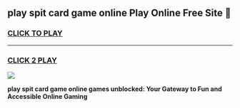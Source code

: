 
## play spit card game online Play Online Free Site 👋
<h3>
<a href="https://download.freeplayer.one?title=play_spit_card_game_online&ref=21F">CLICK TO PLAY</a></h3>
<hr>

<h3>
<a href="https://download.freeplayer.one?title=play_spit_card_game_online&ref=21F">CLICK 2 PLAY</a>
  
</h3>

<a href="https://download.freeplayer.one?title=play_spit_card_game_online&ref=21F"><img src="https://cdnb.artstation.com/p/assets/images/images/032/539/853/original/anto-thomas-button-gif.gif"></a>


**play spit card game online games unblocked: Your Gateway to Fun and Accessible Online Gaming**
